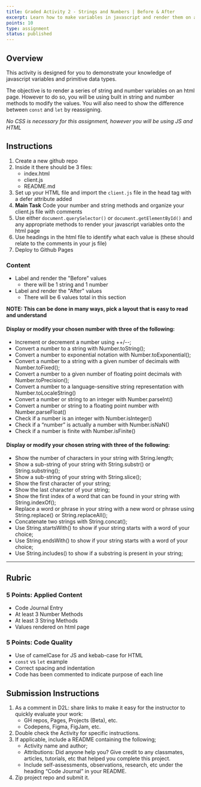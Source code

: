 ```yaml
---
title: Graded Activity 2 - Strings and Numbers | Before & After
excerpt: Learn how to make variables in javascript and render them on an html page
points: 10
type: assignment
status: published
---
```


<h2>Overview</h2>

This activity is designed for you to demonstrate your knowledge of javascript variables and primitive data types.

The objective is to render a series of string and number variables on an html page. However to do so, you will be using built in string and number methods to modify the values. You will also need to show the difference between `const` and `let` by reassigning.

_No CSS is necessary for this assignment, however you will be using JS and HTML_
### 

<h2>Instructions</h2>

1. Create a new github repo
2. Inside it there should be 3 files:
    - index.html
    - client.js
    - README.md
3. Set up your HTML file and import the `client.js` file in the head tag with a defer attribute added
4. **Main Task** Code your number and string methods and organize your client.js file with comments
5. Use either `document.querySelector()` or `document.getElementById()` and any appropriate methods to render your javascript variables onto the html page
6. Use headings in the html file to identify what each value is (these should relate to the comments in your js file)
8. Deploy to Github Pages

### Content
- Label and render the "Before" values
    - there will be 1 string and 1 number
- Label and render the "After" values
    - There will be 6 values total in this section

**NOTE: This can be done in many ways, pick a layout that is easy to read and understand**

#### Display or modify your chosen number with three of the following:


- Increment or decrement a number using ++/--;
- Convert a number to a string with Number.toString();
- Convert a number to exponential notation with Number.toExponential();
- Convert a number to a string with a given number of decimals with Number.toFixed();
- Convert a number to a given number of floating point decimals with Number.toPrecision();
- Convert a number to a language-sensitive string representation with Number.toLocaleString()
- Convert a number or string to an integer with Number.parseInt()
- Convert a number or string to a floating point number with Number.parseFloat()
- Check if a number is an integer with Number.isInteger()
- Check if a “number” is actually a number with Number.isNaN()
- Check if a number is finite with Number.isFinite()

#### Display or modify your chosen string with three of the following:

- Show the number of characters in your string with String.length;
- Show a sub-string of your string with String.substr() or String.substring();
- Show a sub-string of your string with String.slice();
- Show the first character of your string;
- Show the last character of your string;
- Show the first index of a word that can be found in your string with String.indexOf();
- Replace a word or phrase in your string with a new word or phrase using String.replace() or String.replaceAll();
- Concatenate two strings with String.concat();
- Use String.startsWith() to show if your string starts with a word of your choice;
- Use String.endsWith() to show if your string starts with a word of your choice;
- Use String.includes() to show if a substring is present in your string;

---

<h2>Rubric</h2>

### 5 Points: Applied Content
- Code Journal Entry
- At least 3 Number Methods
- At least 3 String Methods
- Values rendered on html page
### 5 Points: Code Quality
- Use of camelCase for JS and kebab-case for HTML
- `const` vs `let` example
- Correct spacing and indentation
- Code has been commented to indicate purpose of each line

<h2>Submission Instructions</h2>

1. As a comment in D2L: share links to make it easy for the instructor to quickly evaluate your work:
    - GH repos, Pages, Projects (Beta), etc.
    - Codepens, Figma, FigJam, etc.
2. Double check the Activity for specific instructions.
3. If applicable, include a README containing the following;
    - Activity name and author;
    - Attributions: Did anyone help you? Give credit to any classmates, articles, tutorials, etc that helped you complete this project.
    - Include self-assessments, observations, research, etc under the heading “Code Journal” in your README.
4. Zip project repo and submit it.